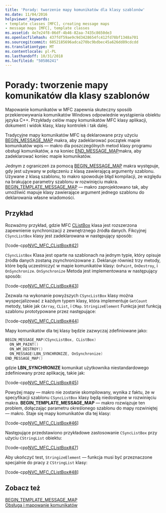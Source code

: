 ```yaml
---
title: 'Porady: tworzenie mapy komunikatów dla klasy szablonów'
ms.date: 11/04/2016
helpviewer_keywords:
- template classes [MFC], creating message maps
- message maps [MFC], template classes
ms.assetid: 4e7e24f8-06df-4b46-82aa-7435c8650de3
ms.openlocfilehash: 437fdf59ae9c9d3428654fc412fd78bf1348a701
ms.sourcegitcommit: 6052185696adca270bc9bdbec45a626dd89cdcdd
ms.translationtype: MT
ms.contentlocale: pl-PL
ms.lasthandoff: 10/31/2018
ms.locfileid: "50586241"
---
```

# <a name="how-to-create-a-message-map-for-a-template-class"></a>Porady: tworzenie mapy komunikatów dla klasy szablonów

Mapowanie komunikatów w MFC zapewnia skuteczny sposób przekierowywania komunikatów Windows odpowiednie wystąpienia obiektu języka C++. Przykłady celów mapy komunikatów MFC klasy aplikacji, dokument i widok klasy, klasy kontrolek i tak dalej.

Tradycyjne mapy komunikatów MFC są deklarowane przy użyciu [BEGIN_MESSAGE_MAP](reference/message-map-macros-mfc.md#begin_message_map) makra, aby zadeklarować początek mapie komunikatów wpis — makro dla poszczególnych metod klasy programu obsługi komunikatów, a na koniec [END_MESSAGE_MAP](reference/message-map-macros-mfc.md#end_message_map)makra, aby zadeklarować koniec mapie komunikatów.

Jednym z ograniczeń za pomocą [BEGIN_MESSAGE_MAP](reference/message-map-macros-mfc.md#begin_message_map) makra występuje, gdy jest używany w połączeniu z klasą zawierającą argumenty szablonu. Używane z klasą szablonu, to makro spowoduje błąd kompilacji, ze względu na brakujące parametry szablonu w rozwinięciu makra. [BEGIN_TEMPLATE_MESSAGE_MAP](reference/message-map-macros-mfc.md#begin_template_message_map) — makro zaprojektowano tak, aby umożliwić mapuje klasy zawierające argument jednego szablonu do deklarowania własne wiadomości.

## <a name="example"></a>Przykład

Rozważmy przykład, gdzie MFC [CListBox](../mfc/reference/clistbox-class.md) klasa jest rozszerzona zapewnienie synchronizacji z zewnętrznego źródła danych. Fikcyjnej `CSyncListBox` klasy jest zadeklarowana w następujący sposób:

[!code-cpp[NVC_MFC_CListBox#42](../mfc/codesnippet/cpp/how-to-create-a-message-map-for-a-template-class_1.h)]

`CSyncListBox` Klasa jest oparte na szablonach na jednym typie, który opisuje źródła danych zostaną zsynchronizowane z. Deklaruje również trzy metody, które będą uczestniczyć w mapie komunikatów klasy: `OnPaint`, `OnDestroy`, i `OnSynchronize`. `OnSynchronize` Metoda jest implementowana w następujący sposób:

[!code-cpp[NVC_MFC_CListBox#43](../mfc/codesnippet/cpp/how-to-create-a-message-map-for-a-template-class_2.cpp)]

Zezwala na wykonanie powyższych `CSyncListBox` klasy można wyspecjalizować z każdym typem klasy, która implementuje `GetCount` metody, takie jak `CArray`, `CList`, i `CMap`. `StringizeElement` Funkcja jest funkcją szablonu prototypowane przez następujące:

[!code-cpp[NVC_MFC_CListBox#44](../mfc/codesnippet/cpp/how-to-create-a-message-map-for-a-template-class_3.cpp)]

Mapy komunikatów dla tej klasy będzie zazwyczaj zdefiniowane jako:

```cpp
BEGIN_MESSAGE_MAP(CSyncListBox, CListBox)
  ON_WM_PAINT()
  ON_WM_DESTROY()
  ON_MESSAGE(LBN_SYNCHRONIZE, OnSynchronize)
END_MESSAGE_MAP()
```

gdzie **LBN_SYNCHRONIZE** komunikat użytkownika niestandardowego zdefiniowany przez aplikację, takie jak:

[!code-cpp[NVC_MFC_CListBox#45](../mfc/codesnippet/cpp/how-to-create-a-message-map-for-a-template-class_4.cpp)]

Powyżej mapy — makro nie zostanie skompilowany, wynika z faktu, że w specyfikacji szablonu `CSyncListBox` klasy będą niedostępne w rozwinięciu makra. **BEGIN_TEMPLATE_MESSAGE_MAP** — makro rozwiązuje ten problem, dołączając parametru określonego szablonu do mapy rozwiniętej — makro. Staje się mapy komunikatów dla tej klasy:

[!code-cpp[NVC_MFC_CListBox#46](../mfc/codesnippet/cpp/how-to-create-a-message-map-for-a-template-class_5.cpp)]

Następujące przedstawiono przykładowe zastosowanie `CSyncListBox` przy użyciu `CStringList` obiektu:

[!code-cpp[NVC_MFC_CListBox#47](../mfc/codesnippet/cpp/how-to-create-a-message-map-for-a-template-class_6.cpp)]

Aby ukończyć test, `StringizeElement` — funkcja musi być przeznaczone specjalnie do pracy z `CStringList` klasy:

[!code-cpp[NVC_MFC_CListBox#48](../mfc/codesnippet/cpp/how-to-create-a-message-map-for-a-template-class_7.cpp)]

## <a name="see-also"></a>Zobacz też

[BEGIN_TEMPLATE_MESSAGE_MAP](reference/message-map-macros-mfc.md#begin_template_message_map)<br/>
[Obsługa i mapowanie komunikatów](../mfc/message-handling-and-mapping.md)

